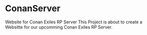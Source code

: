 # ConanServer
Website for Conan Exiles RP Server
This Project is about to create a Websitte for our upcomming Conan Exiles RP Server.
